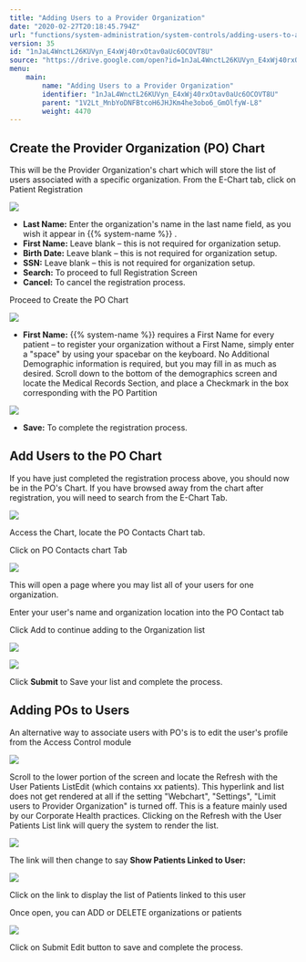 ```yaml
---
title: "Adding Users to a Provider Organization"
date: "2020-02-27T20:18:45.794Z"
url: "functions/system-administration/system-controls/adding-users-to-a-provider-organization.html"
version: 35
id: "1nJaL4WnctL26KUVyn_E4xWj40rxOtav0aUc6OCOVT8U"
source: "https://drive.google.com/open?id=1nJaL4WnctL26KUVyn_E4xWj40rxOtav0aUc6OCOVT8U"
menu:
    main:
        name: "Adding Users to a Provider Organization"
        identifier: "1nJaL4WnctL26KUVyn_E4xWj40rxOtav0aUc6OCOVT8U"
        parent: "1V2Lt_MnbYoDNFBtcoH6JHJKm4he3obo6_GmOlfyW-L8"
        weight: 4470
---
```

## Create the Provider Organization (PO) Chart

This will be the Provider Organization's chart which will store the list of users associated with a specific organization. From the E-Chart tab, click on Patient Registration

![](adding-users-to-a-provider-organization.images/image1.png)

* <strong>Last Name:</strong> Enter the organization's name in the last name field, as you wish it appear in {{% system-name %}} .
* <strong>First Name:</strong> Leave blank – this is not required for organization setup.
* <strong>Birth Date:</strong> Leave blank – this is not required for organization setup.
* <strong>SSN:</strong> Leave blank – this is not required for organization setup.
* <strong>Search:</strong> To proceed to full Registration Screen
* <strong>Cancel:</strong> To cancel the registration process.

Proceed to Create the PO Chart

![](adding-users-to-a-provider-organization.images/image2.png)

* <strong>First Name:</strong> {{% system-name %}} requires a First Name for every patient – to register your organization without a First Name, simply enter a "space" by using your spacebar on the keyboard. No Additional Demographic information is required, but you may fill in as much as desired. Scroll down to the bottom of the demographics screen and locate the Medical Records Section, and place a Checkmark in the box corresponding with the PO Partition

![](adding-users-to-a-provider-organization.images/image3.png)

* <strong>Save:</strong> To complete the registration process.

## Add Users to the PO Chart

If you have just completed the registration process above, you should now be in the PO's Chart. If you have browsed away from the chart after registration, you will need to search from the E-Chart Tab.

![](adding-users-to-a-provider-organization.images/image4.png)

Access the Chart, locate the PO Contacts Chart tab.

Click on PO Contacts chart Tab

![](adding-users-to-a-provider-organization.images/image5.png)

This will open a page where you may list all of your users for one organization.

Enter your user's name and organization location into the PO Contact tab

Click Add to continue adding to the Organization list

![](adding-users-to-a-provider-organization.images/image6.png)

![](adding-users-to-a-provider-organization.images/image7.png)

Click **Submit** to Save your list and complete the process.

## Adding POs to Users

An alternative way to associate users with PO's is to edit the user's profile from the Access Control module

![](adding-users-to-a-provider-organization.images/image8.png)

Scroll to the lower portion of the screen and locate the Refresh with the User Patients ListEdit (which contains xx patients). This hyperlink and list does not get rendered at all if the setting "Webchart", "Settings", "Limit users to Provider Organization" is turned off. This is a feature mainly used by our Corporate Health practices. Clicking on the Refresh with the User Patients List link will query the system to render the list.

![](adding-users-to-a-provider-organization.images/image9.png)

The link will then change to say **Show Patients Linked to User:**

![](adding-users-to-a-provider-organization.images/image10.png)

Click on the link to display the list of Patients linked to this user

Once open, you can ADD or DELETE organizations or patients

![](adding-users-to-a-provider-organization.images/image11.png)

Click on Submit Edit button to save and complete the process.

